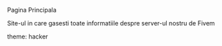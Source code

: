 Pagina Principala

Site-ul in care gasesti toate informatiile despre server-ul nostru de Fivem

theme: hacker
